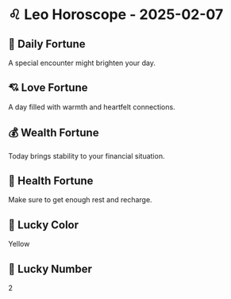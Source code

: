 # ♌ Leo Horoscope - 2025-02-07

## 🎯 Daily Fortune

A special encounter might brighten your day.

## 💘 Love Fortune

A day filled with warmth and heartfelt connections.

## 💰 Wealth Fortune

Today brings stability to your financial situation.

## 🌱 Health Fortune

Make sure to get enough rest and recharge.

## 🎨 Lucky Color

Yellow

## 🔢 Lucky Number

2
